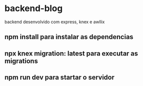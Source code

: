 # backend-blog
backend desenvolvido com express, knex e awllix
## npm install para instalar as dependencias 
## npx knex migration: latest para executar as migrations
## npm run dev para startar o servidor
